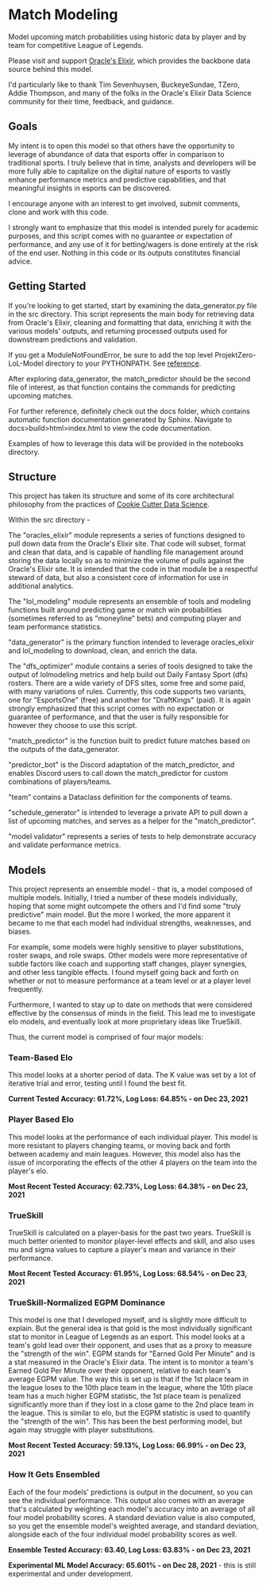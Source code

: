 # Match Modeling
Model upcoming match probabilities using historic data by player and by team for competitive League of Legends.

Please visit and support [Oracle's Elixir](https://www.oracleselixir.com), which provides the backbone data source behind this model. 

I'd particularly like to thank Tim Sevenhuysen, BuckeyeSundae, TZero, Addie Thompson, and many of the folks in the Oracle's Elixir Data Science community for their time, feedback, and guidance. 

## Goals

My intent is to open this model so that others have the opportunity to leverage of abundance of data that esports offer in comparison to traditional sports. I truly believe that in time, analysts and developers will be more fully able to capitalize on the digital nature of esports to vastly enhance performance metrics and predictive capabilities, and that meaningful insights in esports can be discovered. 

I encourage anyone with an interest to get involved, submit comments, clone and work with this code. 

I strongly want to emphasize that this model is intended purely for academic purposes, and this script comes with no guarantee or expectation of performance, and any use of it for betting/wagers is done entirely at the risk of the end user. Nothing in this code or its outputs constitutes financial advice. 

## Getting Started

If you're looking to get started, start by examining the data_generator.py file in the src directory. This script represents the main body for retrieving data from Oracle's Elixir, cleaning and formatting that data, enriching it with the various models' outputs, and returning processed outputs used for downstream predictions and validation. 

If you get a ModuleNotFoundError, be sure to add the top level ProjektZero-LoL-Model directory to your PYTHONPATH. See [reference](https://towardsdatascience.com/how-to-fix-modulenotfounderror-and-importerror-248ce5b69b1c). 

After exploring data_generator, the match_predictor should be the second file of interest, as that function contains the commands for predicting upcoming matches.  

For further reference, definitely check out the docs folder, which contains automatic function documentation generated by Sphinx. Navigate to docs>build>html>index.html to view the code documentation. 

Examples of how to leverage this data will be provided in the notebooks directory. 

## Structure

This project has taken its structure and some of its core architectural philosophy from the practices of [Cookie Cutter Data Science](https://drivendata.github.io/cookiecutter-data-science/). 

Within the src directory - 

The "oracles_elixir" module represents a series of functions designed to pull down data from the Oracle's Elixir site. That code will subset, format and clean that data, and is capable of handling file management around storing the data locally so as to minimize the volume of pulls against the Oracle's Elixir site. It is intended that the code in that module be a respectful steward of data, but also a consistent core of information for use in additional analytics. 

The "lol_modeling" module represents an ensemble of tools and modeling functions built around predicting game or match win probabilities (sometimes referred to as "moneyline" bets) and computing player and team performance statistics. 

"data_generator" is the primary function intended to leverage oracles_elixir and lol_modeling to download, clean, and enrich the data. 

The "dfs_optimizer" module contains a series of tools designed to take the output of lolmodeling metrics and help build out Daily Fantasy Sport (dfs) rosters. There are a wide variety of DFS sites, some free and some paid, with many variations of rules. Currently, this code supports two variants, one for "EsportsOne" (free) and another for "DraftKings" (paid). It is again strongly emphasized that this script comes with no expectation or guarantee of performance, and that the user is fully responsible for however they choose to use this script. 

"match_predictor" is the function built to predict future matches based on the outputs of the data_generator.

"predictor_bot" is the Discord adaptation of the match_predictor, and enables Discord users to call down the match_predictor for custom combinations of players/teams. 

"team" contains a Dataclass definition for the components of teams. 

"schedule_generator" is intended to leverage a private API to pull down a list of upcoming matches, and serves as a helper for the "match_predictor". 

"model validator" represents a series of tests to help demonstrate accuracy and validate performance metrics. 

## Models

This project represents an ensemble model - that is, a model composed of multiple models. Initially, I tried a number of these models individually, hoping that some might outcompete the others and I'd find some "truly predictive" main model. But the more I worked, the more apparent it became to me that each model had individual strengths, weaknesses, and biases. 

For example, some models were highly sensitive to player substitutions, roster swaps, and role swaps. Other models were more representative of subtle factors like coach and supporting staff changes, player synergies, and other less tangible effects. I found myself going back and forth on whether or not to measure performance at a team level or at a player level frequently. 

Furthermore, I wanted to stay up to date on methods that were considered effective by the consensus of minds in the field. This lead me to investigate elo models, and eventually look at more proprietary ideas like TrueSkill. 

Thus, the current model is comprised of four major models:

### Team-Based Elo

This model looks at a shorter period of data. The K value was set by a lot of iterative trial and error, testing until I found the best fit. 

**Current Tested Accuracy: 61.72%, Log Loss: 64.85% - on Dec 23, 2021**

### Player Based Elo

This model looks at the performance of each individual player. This model is more resistant to players changing teams, or moving back and forth between academy and main leagues. However, this model also has the issue of incorporating the effects of the other 4 players on the team into the player's elo. 

**Most Recent Tested Accuracy: 62.73%, Log Loss: 64.38% - on Dec 23, 2021**

### TrueSkill

TrueSkill is calculated on a player-basis for the past two years. TrueSkill is much better oriented to monitor player-level effects and skill, and also uses mu and sigma values to capture a player's mean and variance in their performance. 

**Most Recent Tested Accuracy: 61.95%, Log Loss: 68.54% - on Dec 23, 2021**

### TrueSkill-Normalized EGPM Dominance

This model is one that I developed myself, and is slightly more difficult to explain. But the general idea is that gold is the most individually significant stat to monitor in League of Legends as an esport. This model looks at a team's gold lead over their opponent, and uses that as a proxy to measure the "strength of the win". EGPM stands for "Earned Gold Per Minute" and is a stat measured in the Oracle's Elixir data. The intent is to monitor a team's Earned Gold Per Minute over their opponent, relative to each team's average EGPM value. The way this is set up is that if the 1st place team in the league loses to the 10th place team in the league, where the 10th place team has a much higher EGPM statistic, the 1st place team is penalized significantly more than if they lost in a close game to the 2nd place team in the league. This is similar to elo, but the EGPM statistic is used to quantify the "strength of the win". This has been the best performing model, but again may struggle with player substitutions. 

**Most Recent Tested Accuracy: 59.13%, Log Loss: 66.99% - on Dec 23, 2021**

### How It Gets Ensembled

Each of the four models' predictions is output in the document, so you can see the individual performance. This output also comes with an average that's calculated by weighting each model's accuracy into an average of all four model probability scores. A standard deviation value is also computed, so you get the ensemble model's weighted average, and standard deviation, alongside each of the four individual model probability scores as well. 

**Ensemble Tested Accuracy: 63.40, Log Loss: 63.83% - on Dec 23, 2021**

**Experimental ML Model Accuracy: 65.601% - on Dec 28, 2021** - this is still experimental and under development. 
 
